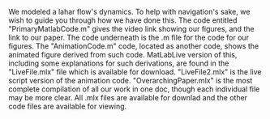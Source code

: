 We modeled a lahar flow's dynamics. To help with navigation's sake, we wish to guide you through how we have done this.
The code entitled "PrimaryMatlabCode.m" gives the video link showing our figures, and the link to our paper. 
The code underneath is the .m file for the code for our figures. The "AnimationCode.m" code, located as another code, shows the animated figure derived from such code. 
MatLabLive version of this, including some explanations for such derivations, are found in the "LiveFile.mlx" file which is available for download. "LiveFile2.mlx" is the live script version of the animation code. "OverarchingPaper.mlx" is the most complete compilation of all our work in one doc, though each individual file may be more clear. All .mlx files are available for downlad and the other code files are available for viewing. 
